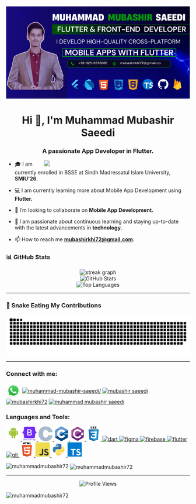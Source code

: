 <p align="center">
    <img alt="Coding" src="https://github.com/muhammadmubashir72/muhammadmubashir72/blob/main/banner.png"  >
</p>

<h1 align="center">Hi 👋, I'm Muhammad Mubashir Saeedi</h1>
<h3 align="center">A passionate App Developer in Flutter.</h3>
<img align="right" width ="400 alt="coding" src="https://cdn.mos.cms.futurecdn.net/9QTpESGBXa32D29J77VR3d-1200-80.jpg">

- 🎓 I am currently enrolled in BSSE at Sindh Madressatul Islam University, **SMIU'26.**

- 💻 I am currently learning more about Mobile App Development using **Flutter.**

- 👯 I’m looking to collaborate on **Mobile App Development.**

- 🌱 I am passionate about continuous learning and staying up-to-date with the latest advancements in **technology.**

- 📫 How to reach me **mubashirkhi72@gmail.com.**


### 📊 GitHub Stats

<div align="center">
  <img src="https://streak-stats.demolab.com?user=muhammadmubashir72&locale=en&mode=daily&theme=dark&hide_border=false&border_radius=5&order=3" height="220" alt="streak graph"  />
</div>

<div align="center">
  <img src="https://github-readme-stats.vercel.app/api?username=muhammadmubashir72&show_icons=true&theme=radical&hide_border=true&include_all_commits=true&count_private=true" alt="GitHub Stats" width="48%" />
  
</div>

<div align="center">
  <img src="https://github-readme-stats.vercel.app/api/top-langs/?username=muhammadmubashir72&layout=compact&theme=radical&hide_border=true" alt="Top Languages" width="48%" />
</div>

---

### 🐍 Snake Eating My Contributions

<div align="center">
  <img src="https://raw.githubusercontent.com/Platane/snk/output/github-contribution-grid-snake.svg" alt="Snake Animation" />
</div>

---


<h3 align="left">Connect with me:</h3>
<p align="left">
    <a href="https://wa.me/+923253570380" target="_blank"><img align="center" src="https://github.com/asadumair00464/asadumair00464/blob/main/whatsapp.jpeg" alt="muhammad-mubashir-saeedi-57219b247" height="40" width="40" /></a>
<a href="https://linkedin.com/in/muhammad-mubashir-saeedi/" target="_blank"><img align="center" src="https://raw.githubusercontent.com/rahuldkjain/github-profile-readme-generator/master/src/images/icons/Social/linked-in-alt.svg" alt="muhammad-mubashir-saeedi/" height="30" width="40" /></a>
<a href="https://www.facebook.com/profile.php?id=100083407571080" target="blank"><img align="center" src="https://raw.githubusercontent.com/rahuldkjain/github-profile-readme-generator/master/src/images/icons/Social/facebook.svg" alt="mubashir saeedi" height="30" width="40" /></a>
<a href="https://instagram.com/mubashirkhi72" target="_blank"><img align="center" src="https://raw.githubusercontent.com/rahuldkjain/github-profile-readme-generator/master/src/images/icons/Social/instagram.svg" alt="mubashirkhi72" height="30" width="40" /></a>
<a href="https://www.youtube.com/channel/UC7SKnaCCSVx3KSfR17fatwA" target="_blank"><img align="center" src="https://raw.githubusercontent.com/rahuldkjain/github-profile-readme-generator/master/src/images/icons/Social/youtube.svg" alt="muhammad mubashir saeedi" height="30" width="40" /></a>

</p>

<h3 align="left">Languages and Tools:</h3>
<p align="left"> <a href="https://developer.android.com" target="_blank" rel="noreferrer"> <img src="https://raw.githubusercontent.com/devicons/devicon/master/icons/android/android-original-wordmark.svg" alt="android" width="40" height="40"/> </a> <a href="https://getbootstrap.com" target="_blank" rel="noreferrer"> <img src="https://raw.githubusercontent.com/devicons/devicon/master/icons/bootstrap/bootstrap-plain-wordmark.svg" alt="bootstrap" width="40" height="40"/> </a> <a href="https://www.cprogramming.com/" target="_blank" rel="noreferrer"> <img src="https://raw.githubusercontent.com/devicons/devicon/master/icons/c/c-original.svg" alt="c" width="40" height="40"/> </a> <a href="https://www.w3schools.com/cpp/" target="_blank" rel="noreferrer"> <img src="https://raw.githubusercontent.com/devicons/devicon/master/icons/cplusplus/cplusplus-original.svg" alt="cplusplus" width="40" height="40"/> </a> <a href="https://www.w3schools.com/cs/" target="_blank" rel="noreferrer"> <img src="https://raw.githubusercontent.com/devicons/devicon/master/icons/csharp/csharp-original.svg" alt="csharp" width="40" height="40"/> </a> <a href="https://www.w3schools.com/css/" target="_blank" rel="noreferrer"> <img src="https://raw.githubusercontent.com/devicons/devicon/master/icons/css3/css3-original-wordmark.svg" alt="css3" width="40" height="40"/> </a> <a href="https://dart.dev" target="_blank" rel="noreferrer"> <img src="https://www.vectorlogo.zone/logos/dartlang/dartlang-icon.svg" alt="dart" width="40" height="40"/> </a> <a href="https://www.figma.com/" target="_blank" rel="noreferrer"> <img src="https://www.vectorlogo.zone/logos/figma/figma-icon.svg" alt="figma" width="40" height="40"/> </a> <a href="https://firebase.google.com/" target="_blank" rel="noreferrer"> <img src="https://www.vectorlogo.zone/logos/firebase/firebase-icon.svg" alt="firebase" width="40" height="40"/> </a> <a href="https://flutter.dev" target="_blank" rel="noreferrer"> <img src="https://www.vectorlogo.zone/logos/flutterio/flutterio-icon.svg" alt="flutter" width="40" height="40"/> </a> <a href="https://git-scm.com/" target="_blank" rel="noreferrer"> <img src="https://www.vectorlogo.zone/logos/git-scm/git-scm-icon.svg" alt="git" width="40" height="40"/> </a> <a href="https://www.w3.org/html/" target="_blank" rel="noreferrer"> <img src="https://raw.githubusercontent.com/devicons/devicon/master/icons/html5/html5-original-wordmark.svg" alt="html5" width="40" height="40"/> </a> <a href="https://developer.mozilla.org/en-US/docs/Web/JavaScript" target="_blank" rel="noreferrer"> <img src="https://raw.githubusercontent.com/devicons/devicon/master/icons/javascript/javascript-original.svg" alt="javascript" width="40" height="40"/> </a> <a href="https://www.python.org" target="_blank" rel="noreferrer"> <img src="https://raw.githubusercontent.com/devicons/devicon/master/icons/python/python-original.svg" alt="python" width="40" height="40"/> </a> <a href="https://www.typescriptlang.org/" target="_blank" rel="noreferrer"> <img src="https://raw.githubusercontent.com/devicons/devicon/master/icons/typescript/typescript-original.svg" alt="typescript" width="40" height="40"/> </a> </p>

<p><img align="left" src="https://github-readme-stats.vercel.app/api/top-langs?username=muhammadmubashir72&show_icons=true&locale=en&layout=compact" alt="muhammadmubashir72" /></p>

<p>&nbsp;<img align="center" src="https://github-readme-stats.vercel.app/api?username=muhammadmubashir72&show_icons=true&locale=en" alt="muhammadmubashir72" /></p>

---

<p align="center">
  <img src="https://komarev.com/ghpvc/?username=muhammadmubashir72&label=Profile%20Views&color=blueviolet&style=flat" alt="Profile Views" />
</p>

<p><img align="center" src="https://github-readme-streak-stats.herokuapp.com/?user=muhammadmubashir72&" alt="muhammadmubashir72" /></p>
